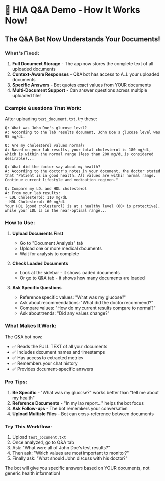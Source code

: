 # 🏥 HIA Q&A Demo - How It Works Now!

## The Q&A Bot Now Understands Your Documents! 

### What's Fixed:

1. **Full Document Storage** - The app now stores the complete text of all uploaded documents
2. **Context-Aware Responses** - Q&A bot has access to ALL your uploaded documents
3. **Specific Answers** - Bot quotes exact values from YOUR documents
4. **Multi-Document Support** - Can answer questions across multiple uploaded files

### Example Questions That Work:

After uploading `test_document.txt`, try these:

```
Q: What was John Doe's glucose level?
A: According to the lab results document, John Doe's glucose level was 95 mg/dL.

Q: Are my cholesterol values normal?
A: Based on your lab results, your total cholesterol is 180 mg/dL, which is within the normal range (less than 200 mg/dL is considered desirable)...

Q: What did the doctor say about my health?
A: According to the doctor's notes in your document, the doctor stated that "Patient is in good health. All values are within normal range. Continue current lifestyle and medication regimen."

Q: Compare my LDL and HDL cholesterol
A: From your lab results:
- LDL Cholesterol: 110 mg/dL 
- HDL Cholesterol: 60 mg/dL
Your HDL (good cholesterol) is at a healthy level (60+ is protective), while your LDL is in the near-optimal range...
```

### How to Use:

1. **Upload Documents First**
   - Go to "Document Analysis" tab
   - Upload one or more medical documents
   - Wait for analysis to complete

2. **Check Loaded Documents**
   - Look at the sidebar - it shows loaded documents
   - Or go to Q&A tab - it shows how many documents are loaded

3. **Ask Specific Questions**
   - Reference specific values: "What was my glucose?"
   - Ask about recommendations: "What did the doctor recommend?"
   - Compare values: "How do my current results compare to normal?"
   - Ask about trends: "Did any values change?"

### What Makes It Work:

The Q&A bot now:
- ✅ Reads the FULL TEXT of all your documents
- ✅ Includes document names and timestamps
- ✅ Has access to extracted metrics
- ✅ Remembers your chat history
- ✅ Provides document-specific answers

### Pro Tips:

1. **Be Specific** - "What was my glucose?" works better than "tell me about my health"
2. **Reference Documents** - "In my lab report..." helps the bot focus
3. **Ask Follow-ups** - The bot remembers your conversation
4. **Upload Multiple Files** - Bot can cross-reference between documents

### Try This Workflow:

1. Upload `test_document.txt`
2. Once analyzed, go to Q&A tab
3. Ask: "What were all of John Doe's test results?"
4. Then ask: "Which values are most important to monitor?"
5. Finally ask: "What should John discuss with his doctor?"

The bot will give you specific answers based on YOUR documents, not generic health information!
